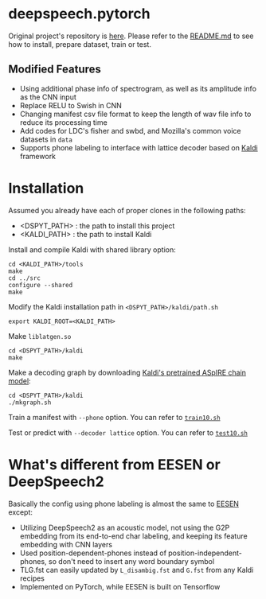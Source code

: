 # deepspeech.pytorch

Original project's repository is [here](https://github.com/SeanNaren/deepspeech.pytorch). Please refer to the [README.md](https://github.com/SeanNaren/deepspeech.pytorch/blob/master/README.md)
to see how to install, prepare dataset, train or test.

## Modified Features

* Using additional phase info of spectrogram, as well as its amplitude info as the CNN input
* Replace RELU to Swish in CNN
* Changing manifest csv file format to keep the length of wav file info to reduce its processing time
* Add codes for LDC's fisher and swbd, and Mozilla's common voice datasets in `data`
* Supports phone labeling to interface with lattice decoder based on [Kaldi](https://github.com/kaldi-asr/kaldi.git) framework

# Installation

Assumed you already have each of proper clones in the following paths:
* &lt;DSPYT\_PATH&gt; : the path to install this project
* &lt;KALDI\_PATH&gt; : the path to install Kaldi

Install and compile Kaldi with shared library option:
```
cd <KALDI_PATH>/tools
make
cd ../src
configure --shared
make
```

Modify the Kaldi installation path in `<DSPYT_PATH>/kaldi/path.sh`
```
export KALDI_ROOT=<KALDI_PATH>
```

Make `liblatgen.so`
```
cd <DSPYT_PATH>/kaldi
make
```

Make a decoding graph by downloading [Kaldi's pretrained ASpIRE chain model](http://kaldi-asr.org/models.html):
```
cd <DSPYT_PATH>/kaldi
./mkgraph.sh
```

Train a manifest with `--phone` option. You can refer to [`train10.sh`](https://github.com/jinserk/deepspeech.pytorch/blob/master/train10.sh)

Test or predict with `--decoder lattice` option. You can refer to [`test10.sh`](https://github.com/jinserk/deepspeech.pytorch/blob/master/test10.sh)


# What's different from EESEN or DeepSpeech2

Basically the config using phone labeling is almost the same to [EESEN](https://github.com/srvk/eesen.git) except:
* Utilizing DeepSpeech2 as an acoustic model, not using the G2P embedding from its end-to-end char labeling, and keeping its feature embedding with CNN layers
* Used position-dependent-phones instead of position-independent-phones, so don't need to insert any word boundary symbol
* TLG.fst can easily updated by `L_disambig.fst` and `G.fst` from any Kaldi recipes
* Implemented on PyTorch, while EESEN is built on Tensorflow

